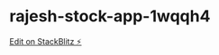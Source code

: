 # rajesh-stock-app-1wqqh4

[Edit on StackBlitz ⚡️](https://stackblitz.com/edit/rajesh-stock-app-1wqqh4)